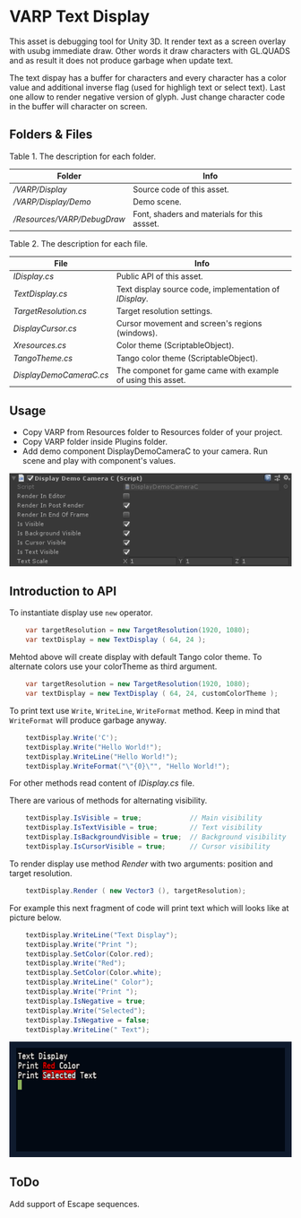 # VARP Text Display

This asset is debugging tool for Unity 3D. It render text as a screen overlay with usubg immediate draw. Other words it draw characters with GL.QUADS and as result it does not produce garbage when update text.

The text dispay has a buffer for characters and every character has a color value and additional inverse flag (used for highligh text or select text). Last one allow to render negative version of glyph. Just change character code in the buffer will character on screen.

## Folders & Files

Table 1. The description for each folder. 

| Folder                           | Info                      | 
|----------------------------------|---------------------------|
| _/VARP/Display_          | Source code of this asset. |
| _/VARP/Display/Demo_     | Demo scene. |
| _/Resources/VARP/DebugDraw_ |	Font, shaders and materials for this assset. |

Table 2. The description for each file. 

| File                 | Info                                  |
|----------------------|---------------------------------------|
| _IDisplay.cs_        | Public API of this asset. |
| _TextDisplay.cs_     | Text display source code, implementation of _IDisplay_. |
| _TargetResolution.cs_| Target resolution settings. |
| _DisplayCursor.cs_   | Cursor movement and screen's regions (windows). |
| _Xresources.cs_      | Color theme (ScriptableObject). |
| _TangoTheme.cs_      | Tango color theme (ScriptableObject). |
| _DisplayDemoCameraC.cs_ |	The componet for game came with example of using this asset. |

## Usage

- Copy VARP from Resources folder to Resources folder of your project.
- Copy VARP folder inside Plugins folder.
- Add demo component DisplayDemoCameraC to your camera. Run scene and play with component's values.

![Component](/Images/DemoComponent.png)

## Introduction to API

To instantiate display use `new` operator.

```C#
    var targetResolution = new TargetResolution(1920, 1080);
    var textDisplay = new TextDisplay ( 64, 24 );
```

Mehtod above will create display with default Tango color theme. To alternate colors use your colorTheme as third argument.

```C#
    var targetResolution = new TargetResolution(1920, 1080);
    var textDisplay = new TextDisplay ( 64, 24, customColorTheme );
```

To print text use `Write`, `WriteLine`, `WriteFormat` method. Keep in mind that `WriteFormat` will produce garbage anyway.

```C#
    textDisplay.Write('C');
    textDisplay.Write("Hello World!");
    textDisplay.WriteLine("Hello World!");
    textDisplay.WriteFormat("\"{0}\"", "Hello World!");
```
For other methods read content of _IDisplay.cs_ file.

There are various of methods for alternating visibility.
 
```C#
    textDisplay.IsVisible = true;            // Main visibility
    textDisplay.IsTextVisible = true;        // Text visibility
    textDisplay.IsBackgroundVisible = true;  // Background visibility
    textDisplay.IsCursorVisible = true;      // Cursor visibility
```

To render display use method _Render_ with two arguments: position and target resolution.

```C#
    textDisplay.Render ( new Vector3 (), targetResolution);
```

For example this next fragment of code will print text which will looks like at picture below.

```C#
    textDisplay.WriteLine("Text Display");
    textDisplay.Write("Print ");
    textDisplay.SetColor(Color.red);
    textDisplay.Write("Red");
    textDisplay.SetColor(Color.white);
    textDisplay.WriteLine(" Color");
    textDisplay.Write("Print ");
    textDisplay.IsNegative = true;
    textDisplay.Write("Selected");
    textDisplay.IsNegative = false;
    textDisplay.WriteLine(" Text");
```

![Screen Shot](/Images/ScreenShot.png)

## ToDo

Add support of Escape sequences. 
